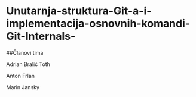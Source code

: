 # Unutarnja-struktura-Git-a-i-implementacija-osnovnih-komandi-Git-Internals-

##Članovi tima

Adrian Bralić Toth

Anton Frlan

Marin Jansky
